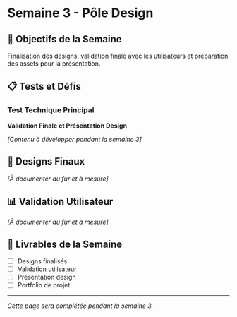 # Semaine 3 - Pôle Design

## 🎯 Objectifs de la Semaine

Finalisation des designs, validation finale avec les utilisateurs et préparation des assets pour la présentation.

## 📋 Tests et Défis

### Test Technique Principal
**Validation Finale et Présentation Design**

*[Contenu à développer pendant la semaine 3]*

## 🎨 Designs Finaux

*[À documenter au fur et à mesure]*

## 📊 Validation Utilisateur

*[À documenter au fur et à mesure]*

## 🎉 Livrables de la Semaine

- [ ] Designs finalisés
- [ ] Validation utilisateur
- [ ] Présentation design
- [ ] Portfolio de projet

---

*Cette page sera complétée pendant la semaine 3.*